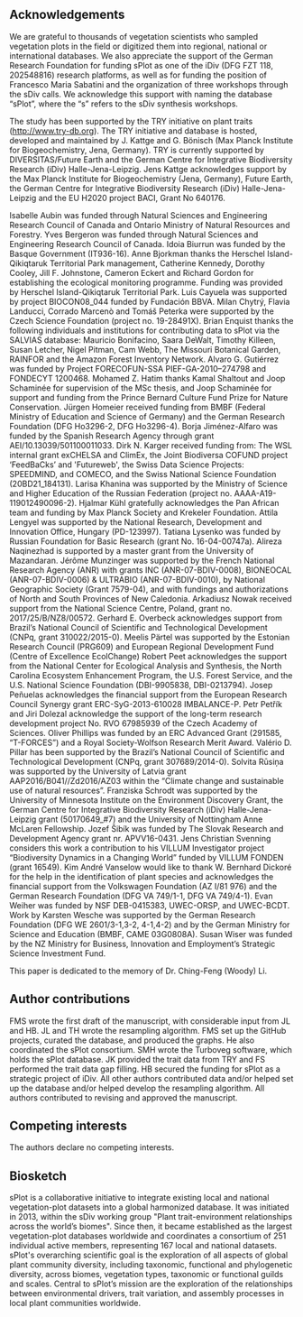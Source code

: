 ## Acknowledgements
We are grateful to thousands of vegetation scientists who sampled vegetation plots in the field or digitized them into regional, national or international databases. 
We also appreciate the support of the German Research Foundation for funding sPlot as one of the iDiv (DFG FZT 118, 202548816) research platforms, as well as for funding the position of Francesco Maria Sabatini and the organization of three workshops through the sDiv calls. 
We acknowledge this support with naming the database “sPlot”, where the “s” refers to the sDiv synthesis workshops. 

The study has been supported by the TRY initiative on plant traits (http://www.try-db.org). The TRY initiative and database is hosted, developed and maintained by J. Kattge and G. Bönisch (Max Planck Institute for Biogeochemistry, Jena, Germany). TRY is currently supported by DIVERSITAS/Future Earth and the German Centre for Integrative Biodiversity Research (iDiv) Halle-Jena-Leipzig. 
Jens Kattge acknowledges support by the Max Planck Institute for Biogeochemistry (Jena, Germany), Future Earth, the German Centre for Integrative Biodiversity Research (iDiv) Halle-Jena-Leipzig and the EU H2020 project BACI, Grant No 640176.


Isabelle Aubin was funded through Natural Sciences and Engineering Research Council of Canada and Ontario Ministry of Natural Resources and Forestry.
Yves Bergeron was funded through Natural Sciences and Engineering Research Council of Canada.
Idoia Biurrun was funded by the Basque Government (IT936-16).
Anne Bjorkman thanks the Herschel Island-Qikiqtaruk Territorial Park management, Catherine Kennedy, Dorothy Cooley, Jill F. Johnstone, Cameron Eckert and Richard Gordon for establishing the ecological monitoring programme. Funding was provided by Herschel Island-Qikiqtaruk Territorial Park.
Luis Cayuela was supported by project BIOCON08_044 funded by Fundación BBVA.
Milan Chytrý, Flavia Landucci, Corrado Marcenò and Tomáš Peterka were supported by the Czech Science Foundation (project no. 19-28491X).
Brian Enquist thanks the following individuals and institutions for contributing data to sPlot via the SALVIAS database: Mauricio Bonifacino, Saara DeWalt, Timothy Killeen, Susan Letcher, Nigel Pitman, Cam Webb, The Missouri Botanical Garden, RAINFOR and the Amazon Forest Inventory Network.
Alvaro G. Gutiérrez was funded by Project FORECOFUN-SSA PIEF-GA-2010–274798 and FONDECYT 1200468.
Mohamed Z. Hatim thanks Kamal Shaltout and Joop Schaminée for supervision of the MSc thesis, and Joop Schaminée for support and funding from the Prince Bernard Culture Fund Prize for Nature Conservation.
Jürgen Homeier received funding from BMBF (Federal Ministry of Education and Science of Germany) and the German Research Foundation (DFG Ho3296-2, DFG Ho3296-4).
Borja Jiménez-Alfaro was funded by the Spanish Research Agency through grant AEI/10.13039/501100011033.
Dirk N. Karger received funding from: The WSL internal grant exCHELSA and ClimEx, the Joint Biodiversa COFUND project ‘FeedBaCks’ and 'Futureweb', the Swiss Data Science Projects: SPEEDMIND, and COMECO, and the Swiss National Science Foundation (20BD21_184131).
Larisa Khanina was supported by the Ministry of Science and Higher Education of the Russian Federation (project no. AAAA-A19-119012490096-2).
Hjalmar Kühl gratefully acknowledges the Pan African team and funding by Max Planck Society and Krekeler Foundation. 
Attila Lengyel was supported by the National Research, Development and Innovation Office, Hungary (PD-123997).
Tatiana Lysenko was funded by Russian Foundation for Basic Research (grant No. 16-04-00747a). 
Alireza Naqinezhad is supported by a master grant from the University of Mazandaran. 
Jérôme Munzinger was supported by the French National Research Agency (ANR) with grants INC (ANR-07-BDIV-0008), BIONEOCAL (ANR-07-BDIV-0006) & ULTRABIO (ANR-07-BDIV-0010), by National Geographic Society (Grant 7579-04), and with fundings and authorizations of North and South Provinces of New Caledonia. 
Arkadiusz Nowak received support from the National Science Centre, Poland, grant no. 2017/25/B/NZ8/00572. 
Gerhard E. Overbeck acknowledges support from Brazil’s National Council of Scientific and Technological Development (CNPq, grant 310022/2015-0). 
Meelis Pärtel was supported by the Estonian Research Council (PRG609) and European Regional Development Fund (Centre of Excellence EcolChange)
Robert Peet acknowledges the support from the National Center for Ecological Analysis and Synthesis, the North Carolina Ecosystem Enhancement Program, the U.S. Forest Service, and the U.S. National Science Foundation (DBI-9905838, DBI-0213794). 
Josep Peñuelas acknowledges the financial support from the European Research Council Synergy grant ERC-SyG-2013-610028 IMBALANCE-P.
Petr Petřík and Jiri Dolezal acknowledge the support of the long-term research development project No. RVO 67985939 of the Czech Academy of Sciences.
Oliver Phillips was funded by an ERC Advanced Grant (291585, “T-FORCES”) and a Royal Society-Wolfson Research Merit Award.
Valério D. Pillar has been supported by the Brazil’s National Council of Scientific and Technological Development (CNPq, grant 307689/2014-0).
Solvita Rūsiņa was supported by the University of Latvia grant AAP2016/B041//Zd2016/AZ03 within the “Climate change and sustainable use of natural resources”.
Franziska Schrodt was supported by the University of Minnesota Institute on the Environment Discovery Grant, the German Centre for Integrative Biodiversity Research (iDiv) Halle-Jena-Leipzig grant (50170649_#7) and the University of Nottingham Anne McLaren Fellowship.
Jozef Šibík was funded by The Slovak Research and Development Agency grant nr. APVV16-0431.
Jens Christian Svenning considers this work a contribution to his VILLUM Investigator project “Biodiversity Dynamics in a Changing World” funded by VILLUM FONDEN (grant 16549).
Kim André Vanselow would like to thank W. Bernhard Dickoré for the help in the identification of plant species and acknowledges the financial support from the Volkswagen Foundation (AZ I/81 976) and the German Research Foundation (DFG VA 749/1-1, DFG VA 749/4-1).
Evan Weiher was funded by NSF DEB-0415383, UWEC-ORSP, and UWEC-BCDT.
Work by Karsten Wesche was supported by the German Research Foundation (DFG WE 2601/3-1,3-2, 4-1,4-2) and by the German Ministry for Science and Education (BMBF, CAME 03G0808A).
Susan Wiser was funded by the NZ Ministry for Business, Innovation and Employment’s Strategic Science Investment Fund.

This paper is dedicated to the memory of Dr. Ching-Feng (Woody) Li.

## Author contributions
FMS wrote the first draft of the manuscript, with considerable input from JL and HB. JL and TH wrote the resampling algorithm. FMS set up the GitHub projects, curated the database, and produced the graphs. He also coordinated the sPlot consortium. SMH wrote the Turboveg software, which holds the sPlot database. JK provided the trait data from TRY and FS performed the trait data gap filling. HB secured the funding for sPlot as a strategic project of iDiv. All other authors contributed data and/or helped set up the database and/or helped develop the resampling algorithm. All authors contributed to revising and approved the manuscript.
 
## Competing interests
The authors declare no competing interests.

## Biosketch
sPlot is a collaborative initiative to integrate existing local and national vegetation-plot datasets into a global harmonized database. 
It was initiated in 2013, within the sDiv working group "Plant trait-environment relationships across the world’s biomes". 
Since then, it became established as the largest vegetation-plot databases worldwide and coordinates a consortium of 251 individual active members, representing 167 local and national datasets. 
sPlot's overarching scientific goal is the exploration of all aspects of global plant community diversity, including taxonomic, functional and phylogenetic diversity, across biomes, vegetation types, taxonomic or functional guilds and scales. 
Central to sPlot’s mission are the exploration of the relationships between environmental drivers, trait variation, and assembly processes in local plant communities worldwide. 
